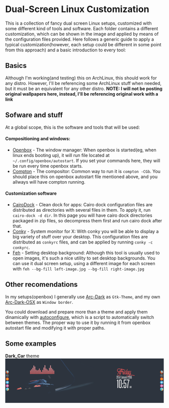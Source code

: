 # Dual-Screen Linux Customization
This is a collection of fancy dual screen Linux setups, customized with some different kind of tools and software. Each folder contains a different customization, which can be shown in the image and applied by means of the configuration files provided. Here follows a generic guide to apply a typical customization(however, each setup could be different in some point from this approach) and a basic introduction to every tool:

## Basics
Although I'm working(and testing) this on ArchLinux, this should work for any distro. However, I'll be referencing some ArchLinux stuff when needed, but it must be an equivalent for any other distro. __NOTE: I will not be posting original wallpapers here, instead, I'll be referencing original work with a link__

## Sofware and stuff
At a global scope, this is the software and tools that will be used:

#### Compositioning and windows:
- [Openbox](https://wiki.archlinux.org/index.php/openbox) - The window manager: When openbox is started(eg, when linux ends booting up), it will run file located at `~/.config/openbox/autostart`. If you set your commands here, they will be run every time openbox starts.
- [Compton](https://wiki.archlinux.org/index.php/Compton) - The compositor: Common way to run it is `compton -CGb`. You should place this on openbox autostart file mentioned above, and you allways will have compton running.

#### Customization software
- [CairoDock](https://wiki.archlinux.org/index.php/Cairo-Dock) - Clean dock for apps: Cairo dock configuration files are distributed as directories with several files in them. To apply it, run `cairo-dock -d dir`. In this page you will have cairo dock directories packaged in zip files, so decompress them first and run cairo dock after that.
- [Conky](https://www.archlinux.org/packages/extra/x86_64/conky/) -  System monitor for X: With conky you will be able to display a big variety of stuff over your desktop. This configuration files are distributed as `conkyrc` files, and can be applied by running `conky -c conkyrc`.
- [Feh](https://wiki.archlinux.org/index.php/feh) - Setting desktop background: Although this tool is usually used to open images, it's such a nice utility to set desktop backgrounds. You can use it dual screen setup, using a different image for each screen with `feh --bg-fill left-image.jpg --bg-fill right-image.jpg`

## Other recomendations
In my setups(openbox) I generally use [Arc-Dark](https://www.archlinux.org/packages/community/any/arc-gtk-theme) as `Gtk-Theme`, and my own [Arc-Dark-OSX](https://github.com/Dr-Noob/Arc-Dark-OSX) as `Window border`.

You could download and prepare more than a theme and apply them dinamically with [autoconfigure](/autoconfigure.sh), which is a script to automatically switch between themes. The proper way to use it by running it from openbox autostart file and modifying it with proper paths.

## Some examples

__Dark_Car__ theme
![example1](Dark_Car/preview.png)
